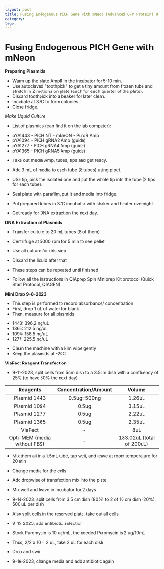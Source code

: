 ```yaml
---
layout: post
title: Fusing Endogenous PICH Gene with mNeon (Advanced GFP Protein) 9-5-2023
category:
tags:
---
```


# Fusing Endogenous PICH Gene with mNeon

**Preparing Plasmids**

- Warm up the plate AmpR in the incubator for 5-10 min.
- Use autoclaved "toothpick" to get a tiny amount from frozen tube and stretch in Z motions on plate (each for each quarter of the plate).
- Discard toothpick into a beaker for later clean.
- Incubate at 37C to form colonies
- Close fridge.

*Make Liquid Culture*

- List of plasmids (can find it on the lab computer):
+ pYA1443 - PICH NT - mNeON - PuroR Amp
+ pYA1094 - PICH gRNA2 Amp (guide)
+ pYA1277 - PICH gRNA4 Amp (guide)
+ pYA1365 - PICH gRNA5 Amp (guide)

- Take out media Amp, tubes, tips and get ready.
- Add 3 mL of media to each tube (8 tubes) using pipet.
- USe tip, pick the isolated one and put the whole tip into the tube (2 tips for each tube).
- Seal plate with parafilm, put it and media into fridge.
- Put prepared tubes in 37C incubator with shaker and heater overnight.

- Get ready for DNA extraction the next day.

**DNA Extraction of Plasmids**

- Transfer culture to 20 mL tubes (8 of them)
- Centrifuge at 5000 rpm for 5 min to see pellet
- Use all culture for this step
- Discard the liquid after that
- These steps can be repeated until finished

- Follow all the instructions in QIAprep Spin Miniprep Kit protocol (Quick Start Protocol, QIAGEN)

**Mini Drop 9-8-2023**

- This step is performed to record absorbance/ concentration
- First, drop 1 uL of water for blank
- Then, measure for all plasmids
+ 1443: 396.2 ng/uL
+ 1365: 212.5 ng/uL
+ 1094: 158.5 ng/uL
+ 1277: 225.5 ng/uL
- Clean the machine with a kim wipe gently
- Keep the plasmids at -20C

**ViaFect Reagent Transfection**

- 9-11-2023, split cells from 5cm dish to a 3.5cm dish with a confluency of 25% (to have 50% the next day)

**Reagents**|**Concentration/Amount**|**Volume**
:------:|:---------:|:----------:
Plasmid 1443|0.5ug=500ng|1.26uL
Plasmid 1094|0.5ug|3.15uL
Plasmid 1277|0.5ug|2.22uL
Plasmid 1365|0.5ug|2.35uL
ViaFect|-|8uL
Opti-MEM (media without FBS)|-|183.02uL (total of 200uL)

- Mix them all in a 1.5mL tube, tap well, and leave at room temperature for 20 min

- Change media for the cells
- Add dropwise of transfection mix into the plate
- Mix well and leave in incubator for 2 days

- 9-14-2023, split cells from 3.5 cm dish (80%) to 2 of 10 cm dish (20%), 500 uL per dish
- Also split cells in the reserved plate, take out all cells

- 9-15-2023, add antibiotic selection
- Stock Puromycin is 10 ug/mL, the needed Puromycin is 2 ug/10mL
- Thus, 2/2 x 10 = 2 uL, take 2 uL for each dish
- Drop and swirl

- 9-16-2023, change media and add antibiotic again